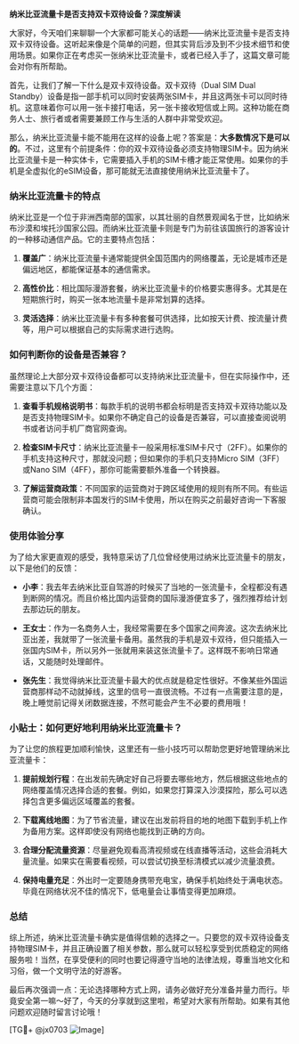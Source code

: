 **纳米比亚流量卡是否支持双卡双待设备？深度解读**

大家好，今天咱们来聊聊一个大家都可能关心的话题——纳米比亚流量卡是否支持双卡双待设备。这听起来像是个简单的问题，但其实背后涉及到不少技术细节和使用场景。如果你正在考虑买一张纳米比亚流量卡，或者已经入手了，这篇文章可能会对你有所帮助。

首先，让我们了解一下什么是双卡双待设备。双卡双待（Dual SIM Dual Standby）设备是指一部手机可以同时安装两张SIM卡，并且这两张卡可以同时待机。这意味着你可以用一张卡接打电话，另一张卡接收短信或上网。这种功能在商务人士、旅行者或者需要兼顾工作与生活的人群中非常受欢迎。

那么，纳米比亚流量卡能不能用在这样的设备上呢？答案是：**大多数情况下是可以的**。不过，这里有个前提条件：你的双卡双待设备必须支持物理SIM卡。因为纳米比亚流量卡是一种实体卡，它需要插入手机的SIM卡槽才能正常使用。如果你的手机是全虚拟化的eSIM设备，那可能就无法直接使用纳米比亚流量卡了。

### 纳米比亚流量卡的特点

纳米比亚是一个位于非洲西南部的国家，以其壮丽的自然景观闻名于世，比如纳米布沙漠和埃托沙国家公园。而纳米比亚流量卡则是专门为前往该国旅行的游客设计的一种移动通信产品。它的主要特点包括：

1. **覆盖广**：纳米比亚流量卡通常能提供全国范围内的网络覆盖，无论是城市还是偏远地区，都能保证基本的通信需求。
   
2. **高性价比**：相比国际漫游套餐，纳米比亚流量卡的价格要实惠得多。尤其是在短期旅行时，购买一张本地流量卡是非常划算的选择。

3. **灵活选择**：纳米比亚流量卡有多种套餐可供选择，比如按天计费、按流量计费等，用户可以根据自己的实际需求进行选购。

### 如何判断你的设备是否兼容？

虽然理论上大部分双卡双待设备都可以支持纳米比亚流量卡，但在实际操作中，还需要注意以下几个方面：

1. **查看手机规格说明书**：每款手机的说明书都会标明是否支持双卡双待功能以及是否支持物理SIM卡。如果你不确定自己的设备是否兼容，可以直接查阅说明书或者访问手机厂商官网查询。

2. **检查SIM卡尺寸**：纳米比亚流量卡一般采用标准SIM卡尺寸（2FF）。如果你的手机支持这种尺寸，那就没问题；但如果你的手机只支持Micro SIM（3FF）或Nano SIM（4FF），那你可能需要额外准备一个转换器。

3. **了解运营商政策**：不同国家的运营商对于跨区域使用的规则有所不同。有些运营商可能会限制非本国发行的SIM卡使用，所以在购买之前最好咨询一下客服确认。

### 使用体验分享

为了给大家更直观的感受，我特意采访了几位曾经使用过纳米比亚流量卡的朋友，以下是他们的反馈：

- **小李**：我去年去纳米比亚自驾游的时候买了当地的一张流量卡，全程都没有遇到断网的情况。而且价格比国内运营商的国际漫游便宜多了，强烈推荐给计划去那边玩的朋友。
  
- **王女士**：作为一名商务人士，我经常需要在多个国家之间奔波。这次去纳米比亚出差，我就带了一张流量卡备用。虽然我的手机是双卡双待，但只能插入一张国内SIM卡，所以另外一张就用来装这张流量卡了。这样既不影响日常通话，又能随时处理邮件。

- **张先生**：我觉得纳米比亚流量卡最大的优点就是稳定性很好。不像某些外国运营商那样动不动就掉线，这里的信号一直很流畅。不过有一点需要注意的是，晚上睡觉前记得关闭数据连接，不然可能会产生不必要的费用哦！

### 小贴士：如何更好地利用纳米比亚流量卡？

为了让您的旅程更加顺利愉快，这里还有一些小技巧可以帮助您更好地管理纳米比亚流量卡：

1. **提前规划行程**：在出发前先确定好自己将要去哪些地方，然后根据这些地点的网络覆盖情况选择合适的套餐。例如，如果您打算深入沙漠探险，那么可以选择包含更多偏远区域覆盖的套餐。

2. **下载离线地图**：为了节省流量，建议在出发前将目的地的地图下载到手机上作为备用方案。这样即使没有网络也能找到正确的方向。

3. **合理分配流量资源**：尽量避免观看高清视频或在线直播等活动，这些会消耗大量流量。如果实在需要看视频，可以尝试切换至标清模式以减少流量浪费。

4. **保持电量充足**：外出时一定要随身携带充电宝，确保手机始终处于满电状态。毕竟在网络状况不佳的情况下，低电量会让事情变得更加麻烦。

### 总结

综上所述，纳米比亚流量卡确实是值得信赖的选择之一。只要您的双卡双待设备支持物理SIM卡，并且正确设置了相关参数，那么就可以轻松享受到优质稳定的网络服务啦！当然，在享受便利的同时也要记得遵守当地的法律法规，尊重当地文化和习俗，做一个文明守法的好游客。

最后再次强调一点：无论选择哪种方式上网，请务必做好充分准备并量力而行。毕竟安全第一嘛～好了，今天的分享就到这里啦，希望对大家有所帮助。如果有其他问题欢迎随时留言讨论哦！

[TG💪+ @jx0703 ![Image](https://github.com/user-attachments/assets/dbca1d08-cadb-493c-b0ec-ad6f7a83f270)]